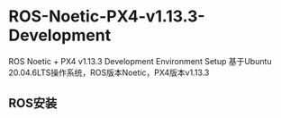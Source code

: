 # ROS-Noetic-PX4-v1.13.3-Development
ROS Noetic + PX4 v1.13.3 Development Environment Setup
基于Ubuntu 20.04.6LTS操作系统，ROS版本Noetic，PX4版本v1.13.3

## ROS安装
